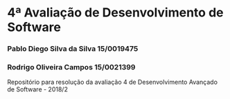 # 4ª Avaliação de Desenvolvimento de Software

### Pablo Diego Silva da Silva 15/0019475
### Rodrigo Oliveira Campos 15/0021399

Repositório para resolução da avaliação 4 de Desenvolvimento Avançado de Software - 2018/2
